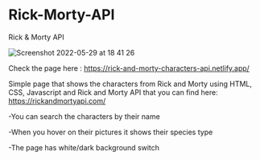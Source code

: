 # Rick-Morty-API
Rick &amp; Morty API 

![Screenshot 2022-05-29 at 18 41 26](https://user-images.githubusercontent.com/95942547/170881390-75bda026-c4f7-4522-b3fb-fa0355030f6b.png)


Check the page here : https://rick-and-morty-characters-api.netlify.app/

Simple page that shows the characters from Rick and Morty using HTML, CSS, Javascript and Rick and Morty API that you can find here:
https://rickandmortyapi.com/

-You can search the characters by their name

-When you hover on their pictures it shows their species type

-The page has white/dark background switch
